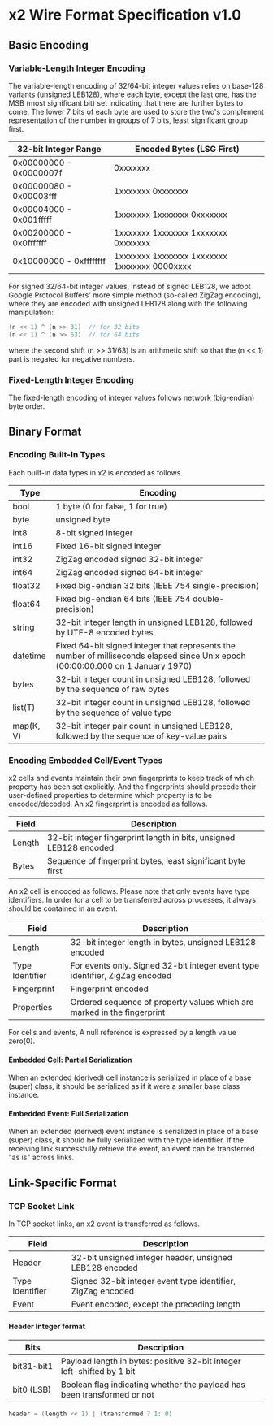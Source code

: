 x2 Wire Format Specification v1.0
=================================

Basic Encoding
--------------

### Variable-Length Integer Encoding

The variable-length encoding of 32/64-bit integer values relies on base-128
variants (unsigned LEB128), where each byte, except the last one, has the MSB
(most significant bit) set indicating that there are further bytes to come. The
lower 7 bits of each byte are used to store the two's complement representation
of the number in groups of 7 bits, least significant group first.

| 32-bit Integer Range    | Encoded Bytes (LSG First)                    |
|-------------------------|----------------------------------------------|
| 0x00000000 - 0x0000007f | 0xxxxxxx                                     |
| 0x00000080 - 0x00003fff | 1xxxxxxx 0xxxxxxx                            |
| 0x00004000 - 0x001fffff | 1xxxxxxx 1xxxxxxx 0xxxxxxx                   |
| 0x00200000 - 0x0fffffff | 1xxxxxxx 1xxxxxxx 1xxxxxxx 0xxxxxxx          |
| 0x10000000 - 0xffffffff | 1xxxxxxx 1xxxxxxx 1xxxxxxx 1xxxxxxx 0000xxxx |

For signed 32/64-bit integer values, instead of signed LEB128, we adopt Google
Protocol Buffers' more simple method (so-called ZigZag encoding), where they are
encoded with unsigned LEB128 along with the following manipulation:

```c
(n << 1) ^ (n >> 31)  // for 32 bits
(n << 1) ^ (n >> 63)  // for 64 bits
```

where the second shift (n >> 31/63) is an arithmetic shift so that the (n << 1)
part is negated for negative numbers.

### Fixed-Length Integer Encoding

The fixed-length encoding of integer values follows network (big-endian) byte
order.

Binary Format
-------------

### Encoding Built-In Types

Each built-in data types in x2 is encoded as follows.

| Type      | Encoding                                             |
|-----------|------------------------------------------------------|
| bool      | 1 byte (0 for false, 1 for true)                     |
| byte      | unsigned byte                                        |
| int8      | 8-bit signed integer                                 |
| int16     | Fixed 16-bit signed integer                          |
| int32     | ZigZag encoded signed 32-bit integer                 |
| int64     | ZigZag encoded signed 64-bit integer                 |
| float32   | Fixed big-endian 32 bits (IEEE 754 single-precision) |
| float64   | Fixed big-endian 64 bits (IEEE 754 double-precision) |
| string    | 32-bit integer length in unsigned LEB128, followed by UTF-8 encoded bytes |
| datetime  | Fixed 64-bit signed integer that represents the number of milliseconds elapsed since Unix epoch (00:00:00.000 on 1 January 1970) |
| bytes     | 32-bit integer count in unsigned LEB128, followed by the sequence of raw bytes |
| list(T)   | 32-bit integer count in unsigned LEB128, followed by the sequence of value type |
| map(K, V) | 32-bit integer pair count in unsigned LEB128, followed by the sequence of key-value pairs |

### Encoding Embedded Cell/Event Types

x2 cells and events maintain their own fingerprints to keep track of which
property has been set explicitly. And the fingerprints should precede their
user-defined properties to determine which property is to be encoded/decoded.
An x2 fingerprint is encoded as follows.

| Field  | Description                                                        |
|--------|--------------------------------------------------------------------|
| Length | 32-bit integer fingerprint length in bits, unsigned LEB128 encoded |
| Bytes  | Sequence of fingerprint bytes, least significant byte first        |

An x2 cell is encoded as follows. Please note that only events have type
identifiers. In order for a cell to be transferred across processes, it always
should be contained in an event.

| Field           | Description                                                  |
|-----------------|--------------------------------------------------------------|
| Length          | 32-bit integer length in bytes, unsigned LEB128 encoded      |
| Type Identifier | For events only. Signed 32-bit integer event type identifier, ZigZag encoded |
| Fingerprint     | Fingerprint encoded                                          |
| Properties      | Ordered sequence of property values which are marked in the fingerprint |

For cells and events, A null reference is expressed by a length value zero(0).

#### Embedded Cell: Partial Serialization

When an extended (derived) cell instance is serialized in place of a base
(super) class, it should be serialized as if it were a smaller base class
instance.

#### Embedded Event: Full Serialization

When an extended (derived) event instance is serialized in place of a base
(super) class, it should be fully serialized with the type identifier. If the
receiving link successfully retrieve the event, an event can be transferred "as
is" across links.

Link-Specific Format
--------------------

### TCP Socket Link

In TCP socket links, an x2 event is transferred as follows.

| Field           | Description                                                |
|-----------------|------------------------------------------------------------|
| Header          | 32-bit unsigned integer header, unsigned LEB128 encoded    |
| Type Identifier | Signed 32-bit integer event type identifier, ZigZag encoded |
| Event           | Event encoded, except the preceding length                 |

#### Header Integer format

| Bits       | Description                                                     |
|------------|-----------------------------------------------------------------|
| bit31~bit1 | Payload length in bytes: positive 32-bit integer left-shifted by 1 bit |
| bit0 (LSB) | Boolean flag indicating whether the payload has been transformed or not |

```c
header = (length << 1) | (transformed ? 1: 0)
```
